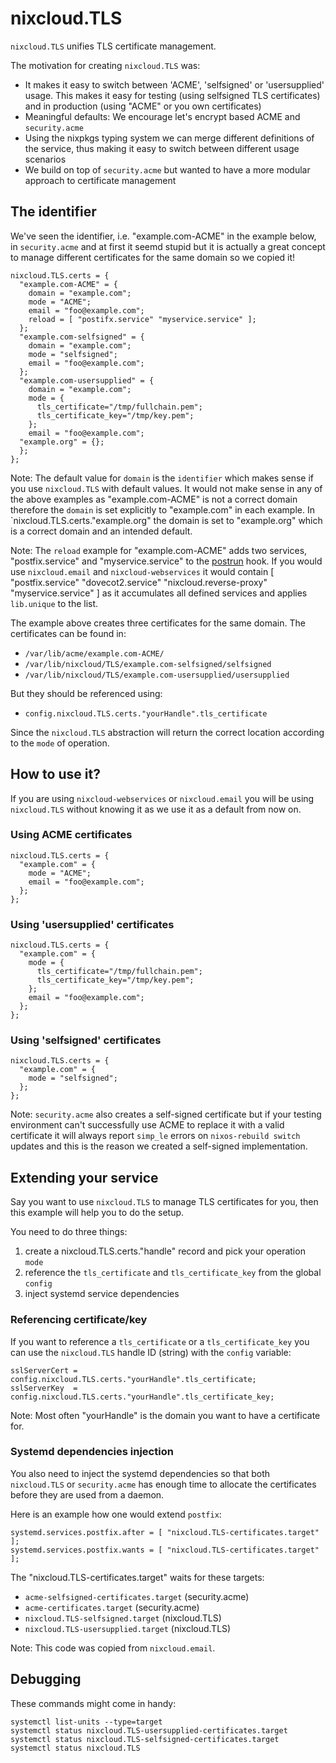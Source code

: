 # nixcloud.TLS

`nixcloud.TLS` unifies TLS certificate management. 

The motivation for creating `nixcloud.TLS` was:

* It makes it easy to switch between 'ACME', 'selfsigned' or 'usersupplied' usage. This makes it easy for testing (using selfsigned TLS certificates) and in production (using "ACME" or you own certificates)
* Meaningful defaults: We encourage let's encrypt based ACME and `security.acme`
* Using the nixpkgs typing system we can merge different definitions of the service, thus making it easy to switch between different usage scenarios
* We build on top of `security.acme` but wanted to have a more modular approach to certificate management

## The identifier

We've seen the identifier, i.e. "example.com-ACME" in the example below, in `security.acme` and at first it seemd stupid but it is actually a great concept to manage different certificates for the same domain so we copied it!

    nixcloud.TLS.certs = {
      "example.com-ACME" = {
        domain = "example.com";
        mode = "ACME";
        email = "foo@example.com";
        reload = [ "postifx.service" "myservice.service" ];
      };
      "example.com-selfsigned" = {
        domain = "example.com";
        mode = "selfsigned";
        email = "foo@example.com";
      };
      "example.com-usersupplied" = {
        domain = "example.com";
        mode = {
          tls_certificate="/tmp/fullchain.pem";
          tls_certificate_key="/tmp/key.pem";
        };
        email = "foo@example.com";
      "example.org" = {};    
      };
    };
    
Note: The default value for `domain` is the `identifier` which makes sense if you use `nixcloud.TLS` with default values. It would not make sense in any of the above examples as "example.com-ACME" is not a correct domain therefore the `domain` is set explicitly to "example.com" in each example. In `nixcloud.TLS.certs."example.org" the domain is set to "example.org" which is a correct domain and an intended default.
    
Note: The `reload` example for "example.com-ACME" adds two services, "postfix.service" and "myservice.service" to the [postrun](https://nixos.org/nixos/options.html#security.acme.certs.%3Cname%3E.postrun) hook. If you would use `nixcloud.email` and `nixcloud-webservices` it would contain [ "postfix.service" "dovecot2.service" "nixcloud.reverse-proxy" "myservice.service" ] as it accumulates all defined services and applies `lib.unique` to the list.
    
The example above creates three certificates for the same domain. The certificates can be found in:

* `/var/lib/acme/example.com-ACME/`
* `/var/lib/nixcloud/TLS/example.com-selfsigned/selfsigned`
* `/var/lib/nixcloud/TLS/example.com-usersupplied/usersupplied`

But they should be referenced using:

* `config.nixcloud.TLS.certs."yourHandle".tls_certificate` 

Since the `nixcloud.TLS` abstraction will return the correct location according to the `mode` of operation.

## How to use it?

If you are using `nixcloud-webservices` or `nixcloud.email` you will be using `nixcloud.TLS` without knowing it as we use it as a default from now on.

### Using ACME certificates

    nixcloud.TLS.certs = {
      "example.com" = {
        mode = "ACME";
        email = "foo@example.com";
      };
    };

### Using 'usersupplied' certificates

    nixcloud.TLS.certs = {
      "example.com" = {
        mode = {
          tls_certificate="/tmp/fullchain.pem";
          tls_certificate_key="/tmp/key.pem";
        };
        email = "foo@example.com";
      };
    };
    
### Using 'selfsigned' certificates

    nixcloud.TLS.certs = {
      "example.com" = {
        mode = "selfsigned";
      };
    };
    
Note: `security.acme` also creates a self-signed certificate but if your testing environment can't successfully use ACME to replace it with a valid
      certificate it will always report `simp_le` errors on `nixos-rebuild switch` updates and this is the reason we created a self-signed implementation.

## Extending your service

Say you want to use `nixcloud.TLS` to manage TLS certificates for you, then this example will help you to do the setup.

You need to do three things:

1. create a nixcloud.TLS.certs."handle" record and pick your operation `mode`
2. reference the `tls_certificate` and `tls_certificate_key` from the global `config`
3. inject systemd service dependencies 

### Referencing certificate/key

If you want to reference a `tls_certificate` or a `tls_certificate_key` you can use the `nixcloud.TLS` 
handle ID (string) with the `config` variable:
    
    sslServerCert = config.nixcloud.TLS.certs."yourHandle".tls_certificate;
    sslServerKey  = config.nixcloud.TLS.certs."yourHandle".tls_certificate_key;
    
Note: Most often "yourHandle" is the domain you want to have a certificate for.

### Systemd dependencies injection

You also need to inject the systemd dependencies so that both `nixcloud.TLS` or `security.acme` has enough time to allocate the 
certificates before they are used from a daemon.

Here is an example how one would extend `postfix`:

    systemd.services.postfix.after = [ "nixcloud.TLS-certificates.target" ];
    systemd.services.postfix.wants = [ "nixcloud.TLS-certificates.target" ];

The "nixcloud.TLS-certificates.target" waits for these targets:

* `acme-selfsigned-certificates.target` (security.acme)
* `acme-certificates.target` (security.acme)
* `nixcloud.TLS-selfsigned.target` (nixcloud.TLS)
* `nixcloud.TLS-usersupplied.target` (nixcloud.TLS)
    
Note: This code was copied from `nixcloud.email`.

## Debugging

These commands might come in handy:

    systemctl list-units --type=target
    systemctl status nixcloud.TLS-usersupplied-certificates.target
    systemctl status nixcloud.TLS-selfsigned-certificates.target
    systemctl status nixcloud.TLS
